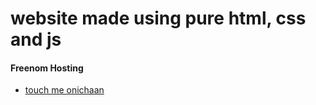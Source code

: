 # website made using pure html, css and js 



#### Freenom Hosting 

* [touch me onichaan](http://cheem.ml)
